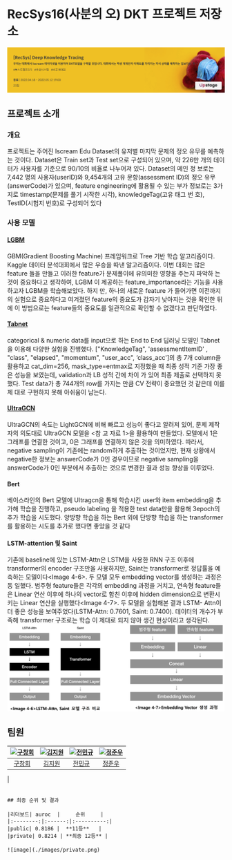 # RecSys16(사분의 오) DKT 프로젝트 저장소
![image](./images/dkt.png)

## 프로젝트 소개
### 개요
프로젝트는 주어진 Iscream Edu Dataset의 유저별 마지막 문제의 정오 유무를 예측하는 것이다. Dataset은 Train set과 Test
set으로 구성되어 있으며, 약 226만 개의 데이터가 사용자를 기준으로 90/10의 비율로 나누어져 있다. Dataset의 메인 정
보로는 7,442 명의 사용자(userID)와 9,454개의 고유 문항(assessment ID)의 정오 유무(answerCode)가 있으며, feature
engineering에 활용될 수 있는 부가 정보로는 3가지로 timestamp(문제를 풀기 시작한 시각), knowledgeTag(고유 태그 번
호), TestID(시험지 번호)로 구성되어 있다


### 사용 모델
#### [LGBM](https://lightgbm.readthedocs.io/en/latest/)
GBM(Gradient Boosting Machine) 프레임워크로 Tree 기반 학습 알고리즘이다. Kaggle 데이터 분석대회에서 많은 우승을
따낸 알고리즘이다. 이번 대회는 많은 feature 들을 만들고 이러한 feature가 문제풀이에 유의미한 영향을 주는지 파악하
는 것이 중요하다고 생각하여, LGBM 이 제공하는 feature_importance라는 기능을 사용하고자 LGBM을 학습해보았다. 하지
만, 하나의 새로운 feature 가 들어가면 이전까지의 실험으로 중요하다고 여겨졌던 feature의 중요도가 갑자기 낮아지는
것을 확인한 뒤에 이 방법으로는 feature들의 중요도를 일관적으로 확인할 수 없겠다고 판단하였다.
#### [Tabnet](https://github.com/dreamquark-ai/tabnet)
categorical & numeric data를 input으로 하는 End to End 딥러닝 모델인 Tabnet을 이용해 다양한 실험을 진행했다.
["KnowledgeTag", 'assessmentItemID' , "class", "elapsed", "momentum", "user_acc", ‘class_acc']의 총 7개 column을 활용하고
cat_dim=256, mask_type=entmax로 지정했을 때 최종 성적 기준 가장 좋은 성능을 보였는데, validation과 LB 성적 간에 차이
가 있어 최종 제출로 선택하지 못했다. Test data가 총 744개의 row를 가지는 만큼 CV 전략이 중요했던 것 같은데 이를 제
대로 구현하지 못해 아쉬움이 남는다.
#### [UltraGCN](https://github.com/xue-pai/UltraGCN)
UltraGCN의 속도는 LightGCN에 비해 빠르고 성능이 좋다고 알려져 있어, 문제 제작자의 의도대로 UltraGCN 모델을 <참
고 자료 1>을 활용하여 만들었다. 모델에서 1은 그래프를 연결한 것이고, 0은 그래프를 연결하지 않은 것을 의미하였다.
따라서, negative sampling이 기존에는 random하게 추출하는 것이었지만, 현재 상황에서 negative한 정보는 answerCode가
0인 경우이므로 negative sampling을 answerCode가 0인 부분에서 추출하는 것으로 변경한 결과 성능 향상을 이루었다.
#### Bert
베이스라인의 Bert 모델에 Ultragcn을 통해 학습시킨 user와 item embedding을 추가해 학습을 진행하고, pseudo labeling
을 적용한 test data만을 활용해 3epoch의 추가 학습을 시도했다. 양방향 학습을 하는 Bert 외에 단방향 학습을 하는
transformer를 활용하는 시도를 추가로 했다면 좋았을 것 같다
#### LSTM-attention 및 Saint
기존에 baseline에 있는 LSTM-Attn은 LSTM을 사용한 RNN 구조 이후에 transformer의 encoder 구조만을 사용하지만,
Saint는 transformer로 정답률을 예측하는 모델이다<Image 4-6>. 두 모델 모두 embedding vector를 생성하는 과정은 동
일했다. 범주형 feature들은 각각의 embedding 과정을 거치고, 연속형 feature들은 Linear 연산 이후에 하나의 vector로
합친 이후에 hidden dimension으로 변환시키는 Linear 연산을 실행했다<Image 4-7>. 두 모델을 실험해본 결과 LSTM-
Attn이 더 좋은 성능을 보여주었다(LSTM-Attn: 0.7601, Saint: 0.7400). 데이터의 개수가 부족해 transformer 구조로는 학습
이 제대로 되지 않아 생긴 현상이라고 생각된다.
![image](./images/lstm.png)


## 팀원
| [ ![구창회](https://avatars.githubusercontent.com/u/63918561?v=4) ](https://github.com/sonyak-ku) | [ ![김지원](https://avatars.githubusercontent.com/u/97625330?v=4) ](https://github.com/Jiwon1729) | [ ![전민규](https://avatars.githubusercontent.com/u/85151359?v=4) ](https://github.com/alsrb0607) | [ ![정준우](https://avatars.githubusercontent.com/u/39089969?v=4) ](https://github.com/ler0n) |
|:----------------------------------------------------------------------------------------------:|:----------------------------------------------------------------------------------------------:|:-------------------------------------------------------------------------------------------------:|:---------------------------------------------------------------------------------------------:|
|                             [ 구창회 ](https://github.com/sonyak-ku)                              |                             [ 김지원 ](https://github.com/Jiwon1729)                              |                              [ 전민규 ](https://github.com/alsrb0607)                             |                              [ 정준우 ](https://github.com/ler0n)                             |
|                                              

```

## 최종 순위 및 결과

|리더보드| auroc  |     순위     |
|:--------:|:------:|:----------:|
|public| 0.8186 |  **11등**   |
|private| 0.8214 | **최종 12등** |

![image](./images/private.png)
